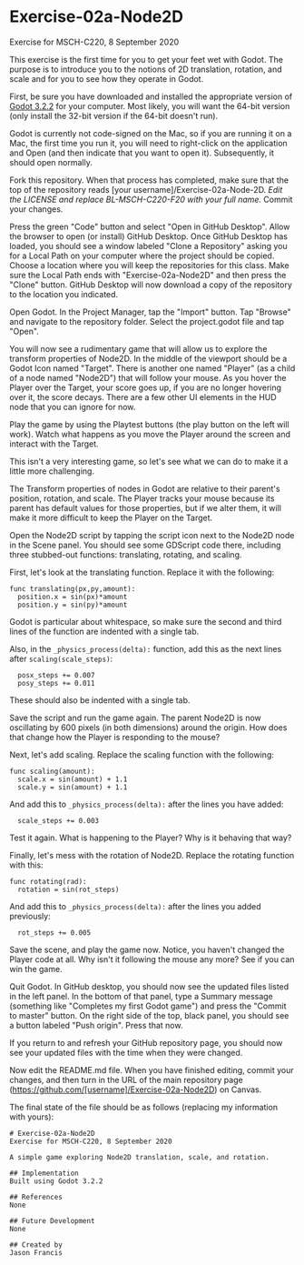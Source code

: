 # Exercise-02a-Node2D
Exercise for MSCH-C220, 8 September 2020

This exercise is the first time for you to get your feet wet with Godot. The purpose is to introduce you to the notions of 2D translation, rotation, and scale and for you to see how they operate in Godot. 

First, be sure you have downloaded and installed the appropriate version of [Godot 3.2.2](https://godotengine.org/download) for your computer. Most likely, you will want the 64-bit version (only install the 32-bit version if the 64-bit doesn't run). 

Godot is currently not code-signed on the Mac, so if you are running it on a Mac, the first time you run it, you will need to right-click on the application and Open (and then indicate that you want to open it). Subsequently, it should open normally.

Fork this repository. When that process has completed, make sure that the top of the repository reads [your username]/Exercise-02a-Node-2D. *Edit the LICENSE and replace BL-MSCH-C220-F20 with your full name.* Commit your changes.

Press the green "Code" button and select "Open in GitHub Desktop". Allow the browser to open (or install) GitHub Desktop. Once GitHub Desktop has loaded, you should see a window labeled "Clone a Repository" asking you for a Local Path on your computer where the project should be copied. Choose a location where you will keep the repositories for this class. Make sure the Local Path ends with "Exercise-02a-Node2D" and then press the "Clone" button. GitHub Desktop will now download a copy of the repository to the location you indicated.

Open Godot. In the Project Manager, tap the "Import" button. Tap "Browse" and navigate to the repository folder. Select the project.godot file and tap "Open".

You will now see a rudimentary game that will allow us to explore the transform properties of Node2D. In the middle of the viewport should be a Godot Icon named "Target". There is another one named "Player" (as a child of a node named "Node2D") that will follow your mouse. As you hover the Player over the Target, your score goes up, if you are no longer hovering over it, the score decays. There are a few other UI elements in the HUD node that you can ignore for now.

Play the game by using the Playtest buttons (the play button on the left will work). Watch what happens as you move the Player around the screen and interact with the Target.

This isn't a very interesting game, so let's see what we can do to make it a little more challenging.

The Transform properties of nodes in Godot are relative to their parent's position, rotation, and scale. The Player tracks your mouse because its parent has default values for those properties, but if we alter them, it will make it more difficult to keep the Player on the Target.

Open the Node2D script by tapping the script icon next to the Node2D node in the Scene panel. You should see some GDScript code there, including three stubbed-out functions: translating, rotating, and scaling.

First, let's look at the translating function. Replace it with the following:
```
func translating(px,py,amount):
  position.x = sin(px)*amount
  position.y = sin(py)*amount
```
Godot is particular about whitespace, so make sure the second and third lines of the function are indented with a single tab.

Also, in the `_physics_process(delta):` function, add this as the next lines after `scaling(scale_steps)`:
```
  posx_steps += 0.007
  posy_steps += 0.011
```
These should also be indented with a single tab.

Save the script and run the game again. The parent Node2D is now oscillating by 600 pixels (in both dimensions) around the origin. How does that change how the Player is responding to the mouse?

Next, let's add scaling. Replace the scaling function with the following:
```
func scaling(amount):
  scale.x = sin(amount) + 1.1
  scale.y = sin(amount) + 1.1
```

And add this to `_physics_process(delta):` after the lines you have added:
```
  scale_steps += 0.003
```

Test it again. What is happening to the Player? Why is it behaving that way?

Finally, let's mess with the rotation of Node2D. Replace the rotating function with this:
```
func rotating(rad):
  rotation = sin(rot_steps)
```

And add this to `_physics_process(delta):` after the lines you added previously:
```
  rot_steps += 0.005
```

Save the scene, and play the game now. Notice, you haven't changed the Player code at all. Why isn't it following the mouse any more? See if you can win the game.

Quit Godot. In GitHub desktop, you should now see the updated files listed in the left panel. In the bottom of that panel, type a Summary message (something like "Completes my first Godot game") and press the "Commit to master" button. On the right side of the top, black panel, you should see a button labeled "Push origin". Press that now.

If you return to and refresh your GitHub repository page, you should now see your updated files with the time when they were changed.

Now edit the README.md file. When you have finished editing, commit your changes, and then turn in the URL of the main repository page (https://github.com/[username]/Exercise-02a-Node2D) on Canvas.

The final state of the file should be as follows (replacing my information with yours):
```
# Exercise-02a-Node2D
Exercise for MSCH-C220, 8 September 2020

A simple game exploring Node2D translation, scale, and rotation.

## Implementation
Built using Godot 3.2.2

## References
None

## Future Development
None

## Created by 
Jason Francis

```
